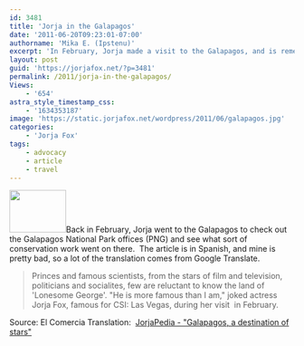 ```yaml
---
id: 3481
title: 'Jorja in the Galapagos'
date: '2011-06-20T09:23:01-07:00'
authorname: 'Mika E. (Ipstenu)'
excerpt: 'In February, Jorja made a visit to the Galapagos, and is remembered fondly by the workers.'
layout: post
guid: 'https://jorjafox.net/?p=3481'
permalink: /2011/jorja-in-the-galapagos/
Views:
    - '654'
astra_style_timestamp_css:
    - '1634353187'
image: 'https://static.jorjafox.net/wordpress/2011/06/galapagos.jpg'
categories:
    - 'Jorja Fox'
tags:
    - advocacy
    - article
    - travel
---
```


<a href="//static.jorjafox.net/wordpress/2011/06/galapagos.jpg"><img class="alignleft size-thumbnail wp-image-3482" title="galapagos" src="//static.jorjafox.net/wordpress/2011/06/galapagos-224x140.jpg" alt="" width="100" height="75" /></a>Back in February, Jorja went to the Galapagos to check out the Galapagos National Park offices (PNG) and see what sort of conservation work went on there.  The article is in Spanish, and mine is pretty bad, so a lot of the translation comes from Google Translate.
<blockquote>Princes and famous scientists, from the stars of film and television, politicians and socialites, few are reluctant to know the land of 'Lonesome George'. "He is more famous than I am," joked actress Jorja Fox, famous for CSI: Las Vegas, during her visit  in February.</blockquote>
Source: El Comercia
Translation:  <a href="https://jorjafox.net/wiki/El_Comercio_(20_June_2011)">JorjaPedia - "Galapagos, a destination of stars"</a>
